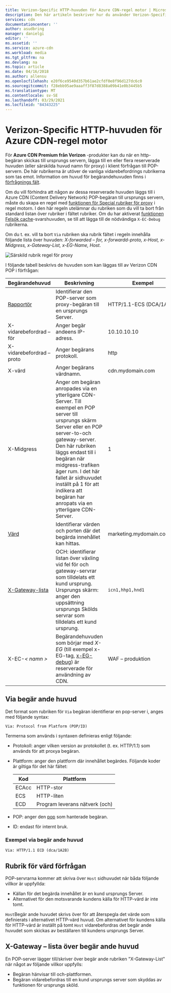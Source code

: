 ```yaml
---
title: Verizon-Specific HTTP-huvuden för Azure CDN-regel motor | Microsoft Docs
description: Den här artikeln beskriver hur du använder Verizon-Specific HTTP-huvuden med Azure CDN Rules Engine.
services: cdn
documentationcenter: ''
author: asudbring
manager: danielgi
editor: ''
ms.assetid: ''
ms.service: azure-cdn
ms.workload: media
ms.tgt_pltfrm: na
ms.devlang: na
ms.topic: article
ms.date: 04/16/2018
ms.author: allensu
ms.openlocfilehash: e20f6ce9540d357b61ae2cfdf0e8f96d127dc6c0
ms.sourcegitcommit: f28ebb95ae9aaaff3f87d8388a09b41e0b3445b5
ms.translationtype: MT
ms.contentlocale: sv-SE
ms.lasthandoff: 03/29/2021
ms.locfileid: "84343225"
---
```

# <a name="verizon-specific-http-headers-for-azure-cdn-rules-engine"></a>Verizon-Specific HTTP-huvuden för Azure CDN-regel motor

För **Azure CDN Premium från Verizon** -produkter kan du när en http-begäran skickas till ursprungs servern, lägga till en eller flera reserverade huvuden (eller särskilda huvud namn för proxy) i klient förfrågan till POP-servern. De här rubrikerna är utöver de vanliga vidarebefordrings rubrikerna som tas emot. Information om huvud för begärandehuvuden finns i [förfrågnings fält](https://en.wikipedia.org/wiki/List_of_HTTP_header_fields#Request_fields).

Om du vill förhindra att någon av dessa reserverade huvuden läggs till i Azure CDN (Content Delivery Network) POP-begäran till ursprungs servern, måste du skapa en regel med [funktionen för Special rubriker för proxy](https://docs.vdms.com/cdn/Content/HRE/F/Proxy-Special-Headers.htm) i regel motorn. I den här regeln utelämnar du rubriken som du vill ta bort från standard listan över rubriker i fältet rubriker. Om du har aktiverat [funktionen Felsök cache](https://docs.vdms.com/cdn/Content/HRE/F/Debug-Cache-Response-Headers.htm)-svarshuvuden, se till att lägga till de nödvändiga `X-EC-Debug` rubrikerna. 

Om du t. ex. vill ta bort `Via` rubriken ska rubrik fältet i regeln innehålla följande lista över huvuden: *X-forwarded – for, x-forwardd-proto, x-Host, x-Midgress, x-Gateway-List, x-EG-Name, Host*. 

![Särskild rubrik regel för proxy](./media/cdn-http-headers/cdn-proxy-special-header-rule.png)

I följande tabell beskrivs de huvuden som kan läggas till av Verizon CDN POP i förfrågan:

Begärandehuvud | Beskrivning | Exempel
---------------|-------------|--------
[Rapportör](#via-request-header) | Identifierar den POP-server som proxy-begäran till en ursprungs Server. | HTTP/1.1-ECS (DCA/1A2B)
X-vidarebefordrad – för | Anger begär andeens IP-adress.| 10.10.10.10
X-vidarebefordrad – proto | Anger begärans protokoll. | http
X-värd | Anger begärans värdnamn. | cdn.mydomain.com
X-Midgress | Anger om begäran anropades via en ytterligare CDN-Server. Till exempel en POP server till ursprungs skärm Server eller en POP server-to-och gateway-server. <br />Den här rubriken läggs endast till i begäran när midgress-trafiken äger rum. I det här fallet är sidhuvudet inställt på 1 för att indikera att begäran har anropats via en ytterligare CDN-Server.| 1
[Värd](#host-request-header) | Identifierar värden och porten där det begärda innehållet kan hittas. | marketing.mydomain.com:80
[X-Gateway-lista](#x-gateway-list-request-header) | OCH: identifierar listan över växling vid fel för och gateway-servrar som tilldelats ett kund ursprung. <br />Ursprungs skärm: anger den uppsättning ursprungs Skölds servrar som tilldelats ett kund ursprung. | `icn1,hhp1,hnd1`
X-EC-_&lt; namn &gt;_ | Begärandehuvuden som börjar med *X-EG* (till exempel x-EG-tag, [x-EG-debug](cdn-http-debug-headers.md)) är reserverade för användning av CDN.| WAF – produktion

## <a name="via-request-header"></a>Via begär ande huvud
Det format som rubriken för `Via` begäran identifierar en pop-server i, anges med följande syntax:

`Via: Protocol from Platform (POP/ID)` 

Termerna som används i syntaxen definieras enligt följande:
- Protokoll: anger vilken version av protokollet (t. ex. HTTP/1.1) som används för att proxya begäran. 

- Plattform: anger den plattform där innehållet begärdes. Följande koder är giltiga för det här fältet: 

    Kod | Plattform
    -----|---------
    ECAcc | HTTP-stor
    ECS   | HTTP-liten
    ECD   | Program leverans nätverk (och)

- POP: anger den [pop](cdn-pop-abbreviations.md) som hanterade begäran. 

- ID: endast för internt bruk.

### <a name="example-via-request-header"></a>Exempel via begär ande huvud

`Via: HTTP/1.1 ECD (dca/1A2B)`

## <a name="host-request-header"></a>Rubrik för värd förfrågan
POP-servrarna kommer att skriva över `Host` sidhuvudet när båda följande villkor är uppfyllda:
- Källan för det begärda innehållet är en kund ursprungs Server.
- Alternativet för den motsvarande kundens källa för HTTP-värd är inte tomt.

`Host`Begär ande huvudet skrivs över för att återspegla det värde som definierats i alternativet HTTP-värd huvud.
Om alternativet för kundens källa för HTTP-värd är inställt på tomt `Host` vidarebefordras det begär ande huvudet som skickas av beställaren till kundens ursprungs Server.

## <a name="x-gateway-list-request-header"></a>X-Gateway – lista över begär ande huvud
En POP-server lägger till/skriver över begär ande rubriken "X-Gateway-List" när något av följande villkor uppfylls:
- Begäran hänvisar till och-plattformen.
- Begäran vidarebefordras till en kund ursprungs server som skyddas av funktionen för ursprungs sköld.

